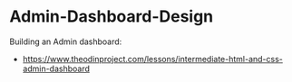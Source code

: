# Admin-Dashboard-Design

Building an Admin dashboard:

- https://www.theodinproject.com/lessons/intermediate-html-and-css-admin-dashboard
